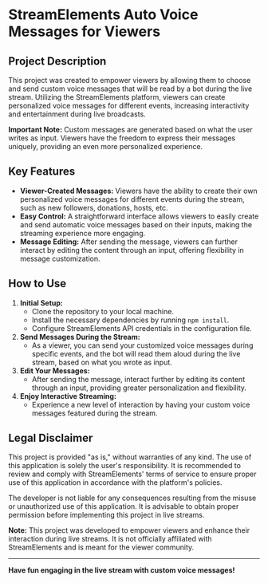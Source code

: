 <h1>StreamElements Auto Voice Messages for Viewers</h1>

<h2>Project Description</h2>

<p>This project was created to empower viewers by allowing them to choose and send custom voice messages that will be read by a bot during the live stream. Utilizing the StreamElements platform, viewers can create personalized voice messages for different events, increasing interactivity and entertainment during live broadcasts.</p>

<p><strong>Important Note:</strong> Custom messages are generated based on what the user writes as input. Viewers have the freedom to express their messages uniquely, providing an even more personalized experience.</p>

<h2>Key Features</h2>

<ul>
    <li><strong>Viewer-Created Messages:</strong> Viewers have the ability to create their own personalized voice messages for different events during the stream, such as new followers, donations, hosts, etc.</li>
    <li><strong>Easy Control:</strong> A straightforward interface allows viewers to easily create and send automatic voice messages based on their inputs, making the streaming experience more engaging.</li>
    <li><strong>Message Editing:</strong> After sending the message, viewers can further interact by editing the content through an input, offering flexibility in message customization.</li>
</ul>

<h2>How to Use</h2>

<ol>
    <li><strong>Initial Setup:</strong>
        <ul>
            <li>Clone the repository to your local machine.</li>
            <li>Install the necessary dependencies by running <code>npm install</code>.</li>
                <li>Configure StreamElements API credentials in the configuration file.</li>
            </ul>
        </li>
        <li><strong>Send Messages During the Stream:</strong>
            <ul>
                <li>As a viewer, you can send your customized voice messages during specific events, and the bot will read them aloud during the live stream, based on what you wrote as input.</li>
            </ul>
        </li>
        <li><strong>Edit Your Messages:</strong>
            <ul>
                <li>After sending the message, interact further by editing its content through an input, providing greater personalization and flexibility.</li>
            </ul>
        </li>
        <li><strong>Enjoy Interactive Streaming:</strong>
            <ul>
                <li>Experience a new level of interaction by having your custom voice messages featured during the stream.</li>
            </ul>
        </li>
    </ol>

<h2>Legal Disclaimer</h2>

<p>This project is provided "as is," without warranties of any kind. The use of this application is solely the user's responsibility. It is recommended to review and comply with StreamElements' terms of service to ensure proper use of this application in accordance with the platform's policies.</p>

<p>The developer is not liable for any consequences resulting from the misuse or unauthorized use of this application. It is advisable to obtain proper permission before implementing this project in live streams.</p>

<p><strong>Note:</strong> This project was developed to empower viewers and enhance their interaction during live streams. It is not officially affiliated with StreamElements and is meant for the viewer community.</p>

<hr>

<p><strong>Have fun engaging in the live stream with custom voice messages!</strong></p>

</body>
</html>
